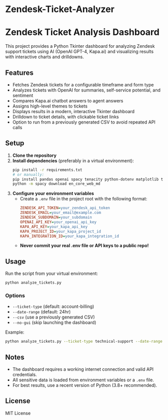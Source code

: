 # Zendesk-Ticket-Analyzer

# Zendesk Ticket Analysis Dashboard

This project provides a Python Tkinter dashboard for analyzing Zendesk support tickets using AI (OpenAI GPT-4, Kapa.ai) and visualizing results with interactive charts and drilldowns.

## Features
- Fetches Zendesk tickets for a configurable timeframe and form type
- Analyzes tickets with OpenAI for summaries, self-service potential, and sentiment
- Compares Kapa.ai chatbot answers to agent answers
- Assigns high-level themes to tickets
- Displays results in a modern, interactive Tkinter dashboard
- Drilldown to ticket details, with clickable ticket links
- Option to run from a previously generated CSV to avoid repeated API calls

## Setup
1. **Clone the repository**
2. **Install dependencies** (preferably in a virtual environment):
   ```bash
   pip install -r requirements.txt
   # or manually:
   pip install pandas openai spacy tenacity python-dotenv matplotlib tqdm
   python -m spacy download en_core_web_md
   ```
3. **Configure your environment variables**
   - Create a `.env` file in the project root with the following format:
     ```ini
     ZENDESK_API_TOKEN=your_zendesk_api_token
     ZENDESK_EMAIL=your_email@example.com
     ZENDESK_SUBDOMAIN=your_subdomain
     OPENAI_API_KEY=your_openai_api_key
     KAPA_API_KEY=your_kapa_api_key
     KAPA_PROJECT_ID=your_kapa_project_id
     KAPA_INTEGRATION_ID=your_kapa_integration_id
     ```
   - **Never commit your real .env file or API keys to a public repo!**

## Usage
Run the script from your virtual environment:
```bash
python analyze_tickets.py
```

### Options
- `--ticket-type` (default: account-billing)
- `--date-range` (default: 24hr)
- `--csv` (use a previously generated CSV)
- `--no-gui` (skip launching the dashboard)

Example:
```bash
python analyze_tickets.py --ticket-type technical-support --date-range last-week
```

## Notes
- The dashboard requires a working internet connection and valid API credentials.
- All sensitive data is loaded from environment variables or a `.env` file.
- For best results, use a recent version of Python (3.8+ recommended).

## License
MIT License 
